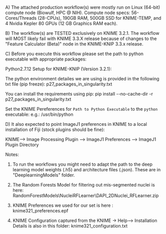 A) The attached production workflow(s) were mostly run on Linux (64-bit) compute node (Biowulf, HPC @ NIH).
   Compute node specs: 56-Cores/Threads (28-CPUs), 190GB RAM, 500GB SSD for KNIME-TEMP, and 4 Nvidia Kepler 80 GPUs (12 GB Graphics RAM each).

B) The workflow(s) are TESTED exclusively on KNIME 3.2.1. The workflow will MOST likely fail with KNIME 3.3.X release because of changes to the "Feature Calculator (Beta)" node in the KNIME-KNIP 3.3.x release. 

C) Before you execute this workflow please set the path to python executable with appropriate packages:

Python2.7.12 Setup for KNIME-KNIP (Version 3.2.1):

The python environment detailes we are using is provided in the following txt file (pip freeze):
p27_packages_in_singularity.txt

You can install the requirements using pip:
pip install --no-cache-dir -r p27_packages_in_singularity.txt


Set the KNIME Pereferences for `Path to Python Executable` to the `python` executable:
e.g.: /usr/bin/python

D) It also expected to point ImageJ1 preferences in KNIME to a local installation of Fiji (stock plugins should be fine):

KNIME--> Image Processing Plugin --> ImageJ1 Preferences --> ImageJ1 Plugin Directory


Notes: 
1) To run the workflows you might need to adapt the path to the deep learning model weights (.h5) and architecture files (.json).
   These are in "DeeplearningModels" folder.
2) The Random Forests Model for filtering out mis-segmented nuclei is here:
   RandomForestModels\NucleiRFLearner\DAPI_2DNuclei_RFLearner.zip    

3) KNIME Preferences we used for our set is here : knime321_preferences.epf
4) KNIME Configuration captured from the KNIME -> Help--> Installation Details is also in this folder: knime321_configuration.txt

